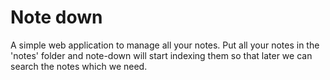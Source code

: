 Note down
=========

A simple web application to manage all your notes. Put all your notes in the 'notes' folder and note-down will start indexing them so that later we can search the notes which we need.



